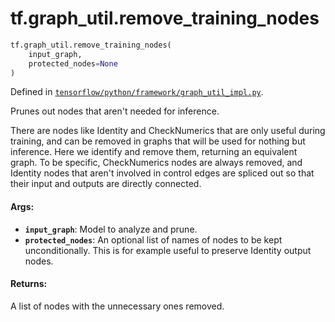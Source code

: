 <div itemscope itemtype="http://developers.google.com/ReferenceObject">
<meta itemprop="name" content="tf.graph_util.remove_training_nodes" />
<meta itemprop="path" content="Stable" />
</div>

# tf.graph_util.remove_training_nodes

``` python
tf.graph_util.remove_training_nodes(
    input_graph,
    protected_nodes=None
)
```



Defined in [`tensorflow/python/framework/graph_util_impl.py`](/code/stable/tensorflow/python/framework/graph_util_impl.py).

Prunes out nodes that aren't needed for inference.

There are nodes like Identity and CheckNumerics that are only useful
during training, and can be removed in graphs that will be used for
nothing but inference. Here we identify and remove them, returning an
equivalent graph. To be specific, CheckNumerics nodes are always removed, and
Identity nodes that aren't involved in control edges are spliced out so that
their input and outputs are directly connected.

#### Args:

* <b>`input_graph`</b>: Model to analyze and prune.
* <b>`protected_nodes`</b>: An optional list of names of nodes to be kept
    unconditionally. This is for example useful to preserve Identity output
    nodes.


#### Returns:

A list of nodes with the unnecessary ones removed.